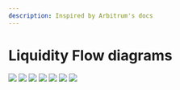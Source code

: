 ```yaml
---
description: Inspired by Arbitrum's docs
---
```


# Liquidity Flow diagrams

![](<.gitbook/assets/Necc liquidity flow\_211121\_193056\_1 (1).jpg>) ![](<.gitbook/assets/Necc liquidity flow\_211121\_193056\_2.jpg>) ![](<.gitbook/assets/Necc liquidity flow\_211121\_193056\_3 (1).jpg>) ![](<.gitbook/assets/Necc liquidity flow\_211121\_193056\_4 (1).jpg>) ![](<.gitbook/assets/Necc liquidity flow\_211121\_193056\_5 (1).jpg>) ![](<.gitbook/assets/Necc liquidity flow\_211121\_193056\_7 (1).jpg>) ![](<.gitbook/assets/Necc liquidity flow\_211121\_193056\_8.jpg>)
